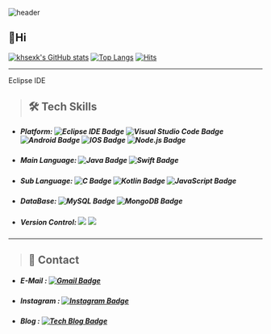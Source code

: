 ![header](https://capsule-render.vercel.app/api?type=Slice&color=auto&height=100&section=header&text=KHSEXK%20HUB&fontSize=50)

## 👋Hi   
[![khsexk's GitHub stats](https://github-readme-stats.vercel.app/api?username=khsexk)](https://github.com/anuraghazra/github-readme-stats) [![Top Langs](https://github-readme-stats.vercel.app/api/top-langs/?username=khsexk&layout=compact)](https://github.com/anuraghazra/github-readme-stats) [![Hits](https://hits.seeyoufarm.com/api/count/incr/badge.svg?url=https%3A%2F%2Fgithub.com%2Fkhsexk&count_bg=%2395CE6A&title_bg=%239A9595&icon=&icon_color=%23E7E7E7&title=hits&edge_flat=false)](https://hits.seeyoufarm.com)

* * *
Eclipse IDE
>  ##  🛠 Tech Skills 
* ##### Platform: ![Eclipse IDE Badge](https://img.shields.io/badge/-Eclipse%20IDE-666699?style=flat&logo=Eclipse%20IDE&logoColor=6600CC) ![Visual Studio Code Badge](https://img.shields.io/badge/-Visual%20Studio%20Code-FFFFFF?style=flat&logo=Visual%20Studio%20Code&logoColor=007ACC) ![Android Badge](https://img.shields.io/badge/-Android-3DDC84?style=flat&logo=Android&logoColor=FFFFFF) ![IOS Badge](https://img.shields.io/badge/-ios-000000?style=flat&logo=Apple&logoColor=FFFFFF) ![Node.js Badge](https://img.shields.io/badge/-Node.js-660099?style=flat&logo=Node.js) 

* ##### Main Language: ![Java Badge](https://img.shields.io/badge/-Java-007396?style=flat&logo=Java&logoColor=FFFFFF) ![Swift Badge](https://img.shields.io/badge/-Swift-FFFFFF?style=flat&logo=Swift)

* ##### Sub Language: ![C Badge](https://img.shields.io/badge/-C-000000?style=flat&logo=C) ![Kotlin Badge](https://img.shields.io/badge/-Kotlin-0095D5?style=flat&logo=Kotlin&logoColor=FFFFFF) ![JavaScript Badge](https://img.shields.io/badge/-JavaScript-005666?style=flat&logo=JavaScript)  

* ##### DataBase: ![MySQL Badge](https://img.shields.io/badge/-MySQL-fbceb1?style=flat&logo=MySQL) ![MongoDB Badge](https://img.shields.io/badge/-MongoDB-797979?style=flat&logo=MongoDB)

* ##### Version Control: ![](https://camo.githubusercontent.com/a5c0504083b5277605016d9b051d46d6718576e14f2d8c9e60a7acdcf93637c5/68747470733a2f2f696d672e736869656c64732e696f2f62616467652f4769742d6630353033323f7374796c653d666c6174266c6f676f3d676974266c6f676f436f6c6f723d7768697465) ![](https://camo.githubusercontent.com/45f27e5a6c3a058ce27cfa3c827d5e1e9eba6e1e2bcedf36c76b0c49e0128916/68747470733a2f2f696d672e736869656c64732e696f2f62616467652f4769744875622d3138313731373f7374796c653d666c6174266c6f676f3d676974687562266c6f676f436f6c6f723d7768697465)
* * *
> ##  📩 Contact 
* ##### E-Mail : [![Gmail Badge](https://img.shields.io/badge/-Gmail-FFFFFF?style=flat&logo=Gmail)](mailto:kohyunsuk98@gmail.com)
* ##### Instagram : [![Instagram Badge](https://img.shields.io/badge/-Instagram-FFCCFF?style=flat&logo=Instagram)](https://www.instagram.com/kx__seo1c/)
* ##### Blog : [![Tech Blog Badge](http://img.shields.io/badge/-Tech%20blog-black?style=flat-square&logo=github&link=https://alkorithm.tistory.com/)](https://alkorithm.tistory.com/)
